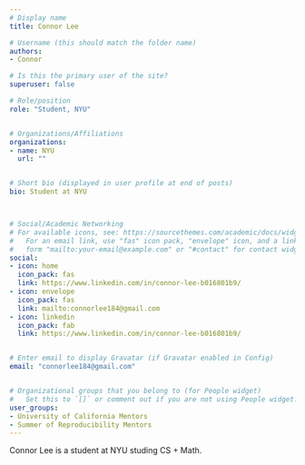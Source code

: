 ```yaml
---
# Display name
title: Connor Lee

# Username (this should match the folder name)
authors:
- Connor

# Is this the primary user of the site?
superuser: false

# Role/position
role: "Student, NYU"


# Organizations/Affiliations
organizations:
- name: NYU
  url: ""


# Short bio (displayed in user profile at end of posts)
bio: Student at NYU



# Social/Academic Networking
# For available icons, see: https://sourcethemes.com/academic/docs/widgets/#icons
#   For an email link, use "fas" icon pack, "envelope" icon, and a link in the
#   form "mailto:your-email@example.com" or "#contact" for contact widget.
social:
- icon: home
  icon_pack: fas
  link: https://www.linkedin.com/in/connor-lee-b016801b9/
- icon: envelope
  icon_pack: fas
  link: mailto:connorlee184@gmail.com
- icon: linkedin
  icon_pack: fab
  link: https://www.linkedin.com/in/connor-lee-b016801b9/


# Enter email to display Gravatar (if Gravatar enabled in Config)
email: "connorlee184@gmail.com"


# Organizational groups that you belong to (for People widget)
#   Set this to `[]` or comment out if you are not using People widget.
user_groups:
- University of California Mentors
- Summer of Reproducibility Mentors
---
```

Connor Lee is a student at NYU studing CS + Math. 


